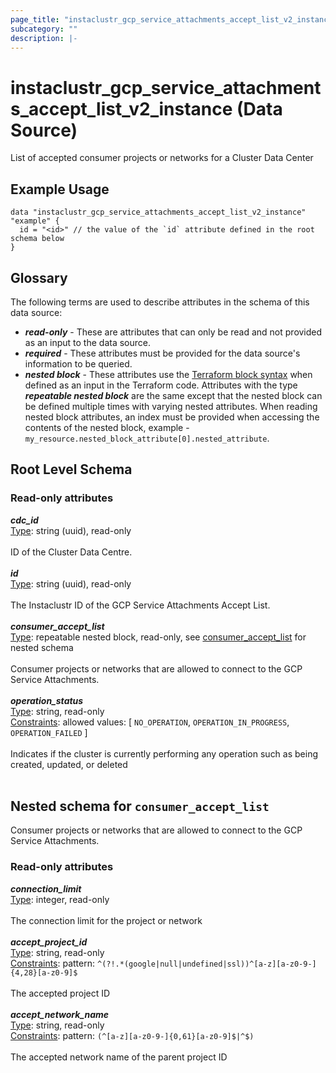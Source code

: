 ```yaml
---
page_title: "instaclustr_gcp_service_attachments_accept_list_v2_instance Data Source - terraform-provider-instaclustr"
subcategory: ""
description: |-
---
```


# instaclustr_gcp_service_attachments_accept_list_v2_instance (Data Source)
List of accepted consumer projects or networks for a Cluster Data Center
## Example Usage
```
data "instaclustr_gcp_service_attachments_accept_list_v2_instance" "example" { 
  id = "<id>" // the value of the `id` attribute defined in the root schema below
}
```
## Glossary
The following terms are used to describe attributes in the schema of this data source:
- **_read-only_** - These are attributes that can only be read and not provided as an input to the data source.
- **_required_** - These attributes must be provided for the data source's information to be queried.
- **_nested block_** - These attributes use the [Terraform block syntax](https://www.terraform.io/language/attr-as-blocks) when defined as an input in the Terraform code. Attributes with the type **_repeatable nested block_** are the same except that the nested block can be defined multiple times with varying nested attributes. When reading nested block attributes, an index must be provided when accessing the contents of the nested block, example - `my_resource.nested_block_attribute[0].nested_attribute`.
## Root Level Schema
### Read-only attributes
*___cdc_id___*<br>
<ins>Type</ins>: string (uuid), read-only<br>
<br>ID of the Cluster Data Centre.<br><br>
*___id___*<br>
<ins>Type</ins>: string (uuid), read-only<br>
<br>The Instaclustr ID of the GCP Service Attachments Accept List.<br><br>
*___consumer_accept_list___*<br>
<ins>Type</ins>: repeatable nested block, read-only, see [consumer_accept_list](#nested--consumer_accept_list) for nested schema<br>
<br>Consumer projects or networks that are allowed to connect to the GCP Service Attachments.<br><br>
*___operation_status___*<br>
<ins>Type</ins>: string, read-only<br>
<ins>Constraints</ins>: allowed values: [ `NO_OPERATION`, `OPERATION_IN_PROGRESS`, `OPERATION_FAILED` ]<br><br>Indicates if the cluster is currently performing any operation such as being created, updated, or deleted<br><br>
<a id="nested--consumer_accept_list"></a>
## Nested schema for `consumer_accept_list`
Consumer projects or networks that are allowed to connect to the GCP Service Attachments.<br>
### Read-only attributes
*___connection_limit___*<br>
<ins>Type</ins>: integer, read-only<br>
<br>The connection limit for the project or network<br><br>
*___accept_project_id___*<br>
<ins>Type</ins>: string, read-only<br>
<ins>Constraints</ins>: pattern: `^(?!.*(google|null|undefined|ssl))^[a-z][a-z0-9-]{4,28}[a-z0-9]$`<br><br>The accepted project ID<br><br>
*___accept_network_name___*<br>
<ins>Type</ins>: string, read-only<br>
<ins>Constraints</ins>: pattern: `(^[a-z][a-z0-9-]{0,61}[a-z0-9]$|^$)`<br><br>The accepted network name of the parent project ID<br><br>
